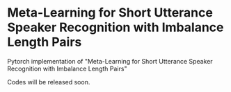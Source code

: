 # Meta-Learning for Short Utterance Speaker Recognition with Imbalance Length Pairs
Pytorch implementation of "Meta-Learning for Short Utterance Speaker Recognition with Imbalance Length Pairs"

Codes will be released soon.
